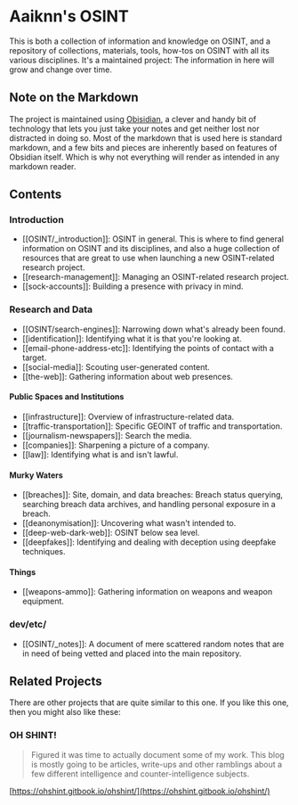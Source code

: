 # Aaiknn's OSINT
This is both a collection of information and knowledge on OSINT, and a repository of collections, materials, tools, how-tos on OSINT with all its various disciplines. It's a maintained project: The information in here will grow and change over time.

## Note on the Markdown
The project is maintained using [Obisidian](https://obsidian.md/), a clever and handy bit of technology that lets you just take your notes and get neither lost nor distracted in doing so. Most of the markdown that is used here is standard markdown, and a few bits and pieces are inherently based on features of Obsidian itself. Which is why not everything will render as intended in any markdown reader.

## Contents
### Introduction
* [[OSINT/_introduction]]: OSINT in general. This is where to find general information on OSINT and its disciplines, and also a huge collection of resources that are great to use when launching a new OSINT-related research project.
* [[research-management]]: Managing an OSINT-related research project.
* [[sock-accounts]]: Building a presence with privacy in mind.

### Research and Data
* [[OSINT/search-engines]]: Narrowing down what's already been found.
* [[identification]]: Identifying what it is that you're looking at.
* [[email-phone-address-etc]]: Identifying the points of contact with a target.
* [[social-media]]: Scouting user-generated content.
* [[the-web]]: Gathering information about web presences.

#### Public Spaces and Institutions
* [[infrastructure]]: Overview of infrastructure-related data.
* [[traffic-transportation]]: Specific GEOINT of traffic and transportation.
* [[journalism-newspapers]]: Search the media.
* [[companies]]: Sharpening a picture of a company.
* [[law]]: Identifying what is and isn't lawful.

#### Murky Waters
* [[breaches]]: Site, domain, and data breaches: Breach status querying, searching breach data archives, and handling personal exposure in a breach.
* [[deanonymisation]]: Uncovering what wasn't intended to.
* [[deep-web-dark-web]]: OSINT below sea level.
* [[deepfakes]]: Identifying and dealing with deception using deepfake techniques.

#### Things
* [[weapons-ammo]]: Gathering information on weapons and weapon equipment.

### dev/etc/
* [[OSINT/_notes]]: A document of mere scattered random notes that are in need of being vetted and placed into the main repository.

## Related Projects
There are other projects that are quite similar to this one. If you like this one, then you might also like these:

### OH SHINT!
> Figured it was time to actually document some of my work. This blog is mostly going to be articles, write-ups and other ramblings about a few different intelligence and counter-intelligence subjects.

[https://ohshint.gitbook.io/ohshint/](https://ohshint.gitbook.io/ohshint/)
 
